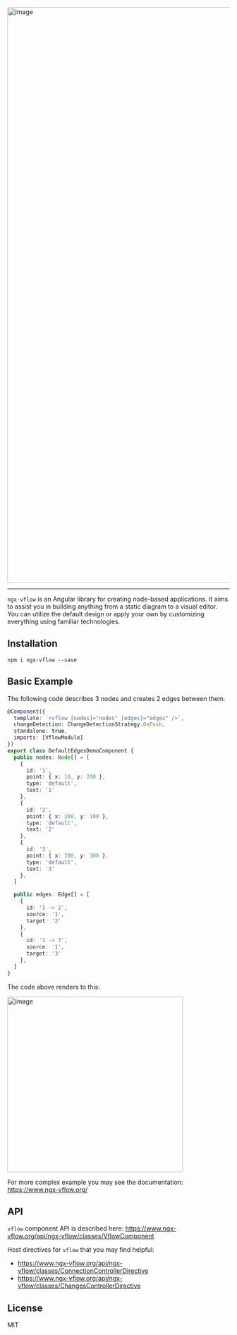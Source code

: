 <img width="1305" alt="image" src="https://github.com/artem-mangilev/ngx-vflow/assets/53087914/5cbd3669-10a5-4ecb-9a1f-c9ae4eb5fb5a">

---

`ngx-vflow` is an Angular library for creating node-based applications. It aims to assist you in building anything from a static diagram to a visual editor. You can utilize the default design or apply your own by customizing everything using familiar technologies.

## Installation

```
npm i ngx-vflow --save
```

## Basic Example

The following code describes 3 nodes and creates 2 edges between them.

```ts
@Component({
  template: `<vflow [nodes]="nodes" [edges]="edges" />`,
  changeDetection: ChangeDetectionStrategy.OnPush,
  standalone: true,
  imports: [VflowModule]
})
export class DefaultEdgesDemoComponent {
  public nodes: Node[] = [
    {
      id: '1',
      point: { x: 10, y: 200 },
      type: 'default',
      text: '1'
    },
    {
      id: '2',
      point: { x: 200, y: 100 },
      type: 'default',
      text: '2'
    },
    {
      id: '3',
      point: { x: 200, y: 300 },
      type: 'default',
      text: '3'
    },
  ]

  public edges: Edge[] = [
    {
      id: '1 -> 2',
      source: '1',
      target: '2'
    },
    {
      id: '1 -> 3',
      source: '1',
      target: '3'
    },
  ]
}
```

The code above renders to this:

<img width="398" alt="image" src="https://github.com/artem-mangilev/ngx-vflow/assets/53087914/2a1b778a-2bfa-4176-9d50-065fdb1f1dec">

For more complex example you may see the documentation: https://www.ngx-vflow.org/

## API

`vflow` component API is described here: https://www.ngx-vflow.org/api/ngx-vflow/classes/VflowComponent

Host directives for `vflow` that you may find helpful:

- https://www.ngx-vflow.org/api/ngx-vflow/classes/ConnectionControllerDirective
- https://www.ngx-vflow.org/api/ngx-vflow/classes/ChangesControllerDirective

## License 

MIT
